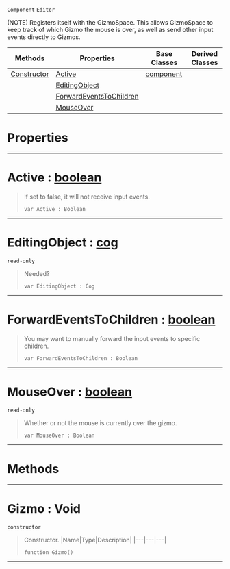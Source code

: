  `Component` `Editor`



(NOTE) Registers itself with the GizmoSpace. This allows GizmoSpace to keep track of which Gizmo the mouse is over, as well as send other input events directly to Gizmos.

|Methods|Properties|Base Classes|Derived Classes|
|---|---|---|---|
|[ Constructor](https://plasmaengine.github.io/PlasmaDocs/Plasma1/C++/code_reference/class_reference/gizmo.md#gizmo-void)|[ Active](https://plasmaengine.github.io/PlasmaDocs/Plasma1/C++/code_reference/class_reference/gizmo.md#active-plasma-engine-docum)|[component](https://plasmaengine.github.io/PlasmaDocs/Plasma1/C++/code_reference/class_reference/component.md)| |
| |[ EditingObject](https://plasmaengine.github.io/PlasmaDocs/Plasma1/C++/code_reference/class_reference/gizmo.md#editingobject-plasma-engin)| | |
| |[ ForwardEventsToChildren](https://plasmaengine.github.io/PlasmaDocs/Plasma1/C++/code_reference/class_reference/gizmo.md#forwardeventstochildren)| | |
| |[ MouseOver](https://plasmaengine.github.io/PlasmaDocs/Plasma1/C++/code_reference/class_reference/gizmo.md#mouseover-plasma-engine-do)| | |


 #  Properties


---  
 #  Active : [boolean](https://plasmaengine.github.io/PlasmaDocs/Plasma1/C++/code_reference/lightning_base_types/boolean.md)

> If set to false, it will not receive input events.
> ``` lang=cpp, name=Lightning
> var Active : Boolean


---  
 #  EditingObject : [cog](https://plasmaengine.github.io/PlasmaDocs/Plasma1/C++/code_reference/class_reference/cog.md)

 `read-only`

> Needed?
> ``` lang=cpp, name=Lightning
> var EditingObject : Cog


---  
 #  ForwardEventsToChildren : [boolean](https://plasmaengine.github.io/PlasmaDocs/Plasma1/C++/code_reference/lightning_base_types/boolean.md)

> You may want to manually forward the input events to specific children.
> ``` lang=cpp, name=Lightning
> var ForwardEventsToChildren : Boolean


---  
 #  MouseOver : [boolean](https://plasmaengine.github.io/PlasmaDocs/Plasma1/C++/code_reference/lightning_base_types/boolean.md)

 `read-only`

> Whether or not the mouse is currently over the gizmo.
> ``` lang=cpp, name=Lightning
> var MouseOver : Boolean


---  
 #  Methods


---  
 #  Gizmo : Void

 `constructor`

> Constructor.
> |Name|Type|Description|
> |---|---|---|
> ``` lang=cpp, name=Lightning
> function Gizmo()
> ``` 


---  
 

 